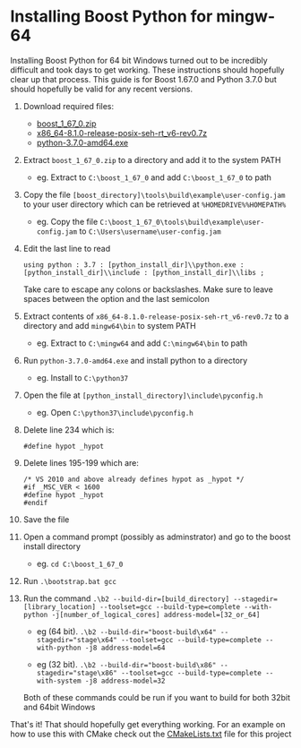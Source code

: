 # Installing Boost Python for mingw-64

Installing Boost Python for 64 bit Windows turned out to be incredibly difficult and took days to get working. These instructions should hopefully clear up that process. This guide is for Boost 1.67.0 and Python 3.7.0 but should hopefully be valid for any recent versions.

1. Download required files:

    * [boost_1_67_0.zip](https://dl.bintray.com/boostorg/release/1.67.0/source/boost_1_67_0.zip)
    * [x86_64-8.1.0-release-posix-seh-rt_v6-rev0.7z](https://sourceforge.net/projects/mingw-w64/files/Toolchains%20targetting%20Win64/Personal%20Builds/mingw-builds/8.1.0/threads-posix/seh/x86_64-8.1.0-release-posix-seh-rt_v6-rev0.7z/download)
    * [python-3.7.0-amd64.exe](https://www.python.org/ftp/python/3.7.0/python-3.7.0-amd64.exe)
    
2) Extract `boost_1_67_0.zip` to a directory and add it to the system PATH
    * eg. Extract to `C:\boost_1_67_0` and add `C:\boost_1_67_0` to path
    
3) Copy the file `[boost_directory]\tools\build\example\user-config.jam` to your user directory which can be retrieved at `%HOMEDRIVE%%HOMEPATH%`
    * eg. Copy the file `C:\boost_1_67_0\tools\build\example\user-config.jam` to `C:\Users\username\user-config.jam`
    
4) Edit the last line to read
  
   ```
   using python : 3.7 : [python_install_dir]\\python.exe : [python_install_dir]\\include : [python_install_dir]\\libs ;
   ```

   Take care to escape any colons or backslashes. Make sure to leave spaces between the option and the last semicolon

5) Extract contents of `x86_64-8.1.0-release-posix-seh-rt_v6-rev0.7z` to a directory and add `mingw64\bin` to system PATH
    * eg. Extract to `C:\mingw64` and add `C:\mingw64\bin` to path
    
6) Run `python-3.7.0-amd64.exe` and install python to a directory
    * eg. Install to `C:\python37`
    
7) Open the file at `[python_install_directory]\include\pyconfig.h`
    * eg. Open `C:\python37\include\pyconfig.h`

8) Delete line 234 which is:
   
   ```
   #define hypot _hypot
   ```

9) Delete lines 195-199 which are:
   
   ```
   /* VS 2010 and above already defines hypot as _hypot */
   #if _MSC_VER < 1600
   #define hypot _hypot
   #endif
   ```

10) Save the file

11) Open a command prompt (possibly as adminstrator) and go to the boost install directory
    * eg. `cd C:\boost_1_67_0`

11) Run  `.\bootstrap.bat gcc`

12) Run the command `.\b2 --build-dir=[build_directory] --stagedir=[library_location] --toolset=gcc --build-type=complete --with-python -j[number_of_logical_cores] address-model=[32_or_64]`

    * eg (64 bit). `.\b2 --build-dir="boost-build\x64" --stagedir="stage\x64" --toolset=gcc --build-type=complete --with-python -j8 address-model=64`

    * eg (32 bit). `.\b2 --build-dir="boost-build\x86" --stagedir="stage\x86" --toolset=gcc --build-type=complete --with-system -j8 address-model=32`
  
    Both of these commands could be run if you want to build for both 32bit and 64bit Windows
    
That's it! That should hopefully get everything working. For an example on how to use this with CMake check out the [CMakeLists.txt](https://github.com/vinceshores/ClueSolver/blob/master/CMakeLists.txt) file for this project
